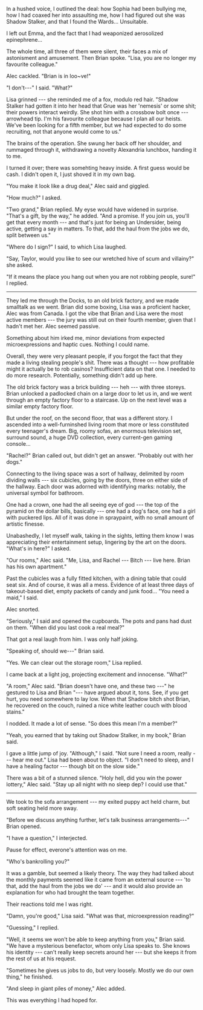 In a hushed voice, I outlined the deal: how Sophia had been bullying me, how I
had coaxed her into assaulting me, how I had figured out she was Shadow Stalker,
and that I found the Wards... Unsuitable.

I left out Emma, and the fact that I had weaponized aerosolized epinephrene...

The whole time, all three of them were silent, their faces a mix of astonisment and amusement.
Then Brian spoke. "Lisa, you are no longer my favourite colleague."

Alec cackled. "Brian is in loo~ve!"

"I don't---" I said. "What?"

Lisa grinned --- she reminded me of a fox, modulo red hair. "Shadow Stalker had
gotten it into her head that Grue was her 'nemesis' or some shit; their powers interact
weirdly. She shot him with a crossbow bolt once --- arrowhead tip. I'm his favourite colleague
because I plan all our heists. We've been looking for a fifth member, but we had expected to
do some recruiting, not that anyone would come to us."

The brains of the operation. She swung her back off her shoulder, and rummaged through it,
withdrawing a novelty Alexandria lunchbox, handing it to me.

I turned it over; there was somehting heavy inside. A first guess would be cash. I didn't open
it, I just shoved it in my own bag.

"You make it look like a drug deal," Alec said and giggled.

"How much?" I asked.

"Two grand," Brian replied. My eyse would have widened in surprise.
"That's a gift, by the way," he added. "And a promise. If you join us, you'll get
that every month --- and that's just for being an Undersider, being active, getting
a say in matters. To that, add the haul from the jobs we do, split between us."

"Where do I sign?" I said, to which Lisa laughed.

"Say, Taylor, would you like to see our wretched hive of scum and villainy?" she asked.

"If it means the place you hang out when you are not robbing people, sure!" I replied.

----

They led me through the Docks, to an old brick factory, and we made smalltalk as we
went. Brian did some boxing, Lisa was a proficient hacker, Alec was from Canada. I got the
vibe that Brian and Lisa were the most active members --- the jury was still out on their fourth
member, given that I hadn't met her. Alec seemed passive.

Something about him irked me, minor deviations from expected microexpressions and haptic cues. Nothing
I could name.

Overall, they were very pleasant people, if you forgot the fact that they made a living
stealing people's shit. There was a thought --- how profitable might it actually be to rob
casinos? Insufficient data on that one. I needed to do more research. Potentially, something 
didn't add up here.

The old brick factory was a brick building --- heh --- with three storeys. Brian unlocked a padlocked
chain on a large door to let us in, and we went through an empty factory floor to a staircase. Up
on the next level was a similar empty factory floor.

But under the roof, on the second floor, that was a different story. I ascended into a well-furninshed
living room that more or less constituted every teenager's dream. Big, roomy sofas, an enormous television set,
surround sound, a huge DVD collection, every current-gen gaming console...

"Rachel?" Brian called out, but didn't get an answer. "Probably out with her dogs."

Connecting to the living space was a sort of hallway, delimited by room dividing walls --- six cubicles, going
by the doors, three on either side of the hallway. Each door was adorned with identifying marks: notably, the
universal symbol for bathroom.

One had a crown, one had the all seeing eye of god --- the top of the pyramid on the dollar bills, basically ---
one had a dog's face, one had a girl with puckered lips. All of it was done in spraypaint, with no small amount
of artistic finesse.

Unabashedly, I let myself walk, taking in the sights, letting them know I was appreciating their entertainment
setup, lingering by the art on the doors. "What's in here?" I asked.

"Our rooms," Alec said. "Me, Lisa, and Rachel --- Bitch --- live here. Brian has his own apartment."

Past the cubicles was a fully fitted kitchen, with a dining table
that could seat six. And of course, it was all a mess. Evidence of at least three days of takeout-based diet,
empty packets of candy and junk food... "You need a maid," I said.

Alec snorted.

"Seriously," I said and opened the cupboards. The pots and pans had dust on them. "When did you last cook a
real meal?"

That got a real laugh from him. I was only half joking.

"Speaking of, should we---" Brian said.

"Yes. We can clear out the storage room," Lisa replied.

I came back at a light jog, projecting excitement and innocense. "What?"

"A room," Alec said. "Brian doesn't have one, and these two ---" he gestured to Lisa and Brian "---
have argued about it, tons. See, if you get hurt, you need somewhere to lay low. When that Shadow bitch
shot Brian, he recovered on the couch, ruined a nice white leather couch with blood stains."

I nodded. It made a lot of sense. "So does this mean I'm a member?"

"Yeah, you earned that by taking out Shadow Stalker, in my book," Brian said.

I gave a little jump of joy. "Although," I said. "Not sure I need a room, really --- hear me out."
Lisa had been about to object. "I don't need to sleep, and I have a healing factor --- though bit on the slow
side."

There was a bit of a stunned silence. "Holy hell, did you win the power lottery," Alec said. "Stay up all
night with no sleep dep? I could use that."

----

We took to the sofa arrangement --- my exited puppy act held charm, but soft seating held more sway.

"Before we discuss anything further, let's talk business arrangements---" Brian opened.

"I have a question," I interjected.

Pause for effect, everone's attention was on me.

"Who's bankrolling you?"

It was a gamble, but seemed a likely theory. The way they had talked about the monthly payments
seemed like it came from an external source --- 'to that, add the haul from the jobs we do' ---
and it would also provide an explanation for who had brought the team together.

Their reactions told me I was right.

"Damn, you're good," Lisa said. "What was that, microexpression reading?"

"Guessing," I replied.

"Well, it seems we won't be able to keep anything from you," Brian said. "We have a mysterious benefactor,
whom only Lisa speaks to. She knows his identity --- can't really keep secrets around her --- but
she keeps it from the rest of us at his request.

"Sometimes he gives us jobs to do, but very loosely. Mostly we do our own thing," he finished.

"And sleep in giant piles of money," Alec added.

This was everything I had hoped for.
